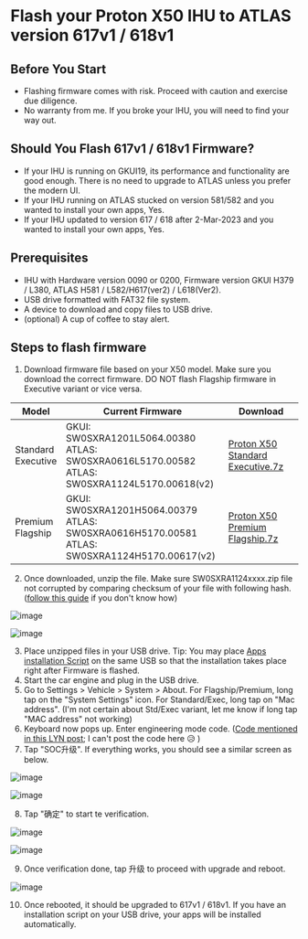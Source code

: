 # Flash your Proton X50 IHU to ATLAS version 617v1 / 618v1 #

## Before You Start ##
- Flashing firmware comes with risk. Proceed with caution and exercise due diligence.
- No warranty from me. If you broke your IHU, you will need to find your way out. 

## Should You Flash 617v1 / 618v1 Firmware? ##
- If your IHU is running on GKUI19, its performance and functionality are good enough. There is no need to upgrade to ATLAS unless you prefer the modern UI.
- If your IHU running on ATLAS stucked on version 581/582 and you wanted to install your own apps, Yes.
- If your IHU updated to version 617 / 618 after 2-Mar-2023 and you wanted to install your own apps, Yes.

## Prerequisites ##
- IHU with Hardware version 0090 or 0200, Firmware version GKUI H379 / L380, ATLAS H581 / L582/H617(ver2) / L618(Ver2).
- USB drive formatted with FAT32 file system.
- A device to download and copy files to USB drive.
- (optional) A cup of coffee to stay alert. 

## Steps to flash firmware ##
1. Download firmware file based on your X50 model. Make sure you download the correct firmware. DO NOT flash Flagship firmware in Executive variant or vice versa. 

| Model              | Current Firmware           | Download |
|--------------------|----------------------------|----------|
| Standard<br />Executive | GKUI: SW0SXRA1201L5064.00380 <br />ATLAS: SW0SXRA0616L5170.00582 <br />ATLAS: SW0SXRA1124L5170.00618(v2) | [Proton X50 Standard Executive.7z](https://we.tl/t-Zy4XJLvyXm)   |
| Premium<br />Flagship   | GKUI: SW0SXRA1201H5064.00379 <br />ATLAS: SW0SXRA0616H5170.00581 <br />ATLAS: SW0SXRA1124H5170.00617(v2) | [Proton X50 Premium Flagship.7z](https://we.tl/t-VCStGcgYo9)   |


2. Once downloaded, unzip the file. Make sure SW0SXRA1124xxxx.zip file not corrupted by comparing checksum of your file with following hash. ([follow this guide](https://howardsimpson.blogspot.com/2022/01/quickly-create-checksum-in-windows.html) if you don't know how) 

![image](https://user-images.githubusercontent.com/17538895/232070563-37d87a31-5f3b-4c87-8498-8539b0123707.png)

![image](https://user-images.githubusercontent.com/17538895/232070741-8e56855e-36a0-4009-abb3-9507e45c89fc.png)

3. Place unzipped files in your USB drive. Tip: You may place [Apps installation Script](https://github.com/xeon1989/Proton-X50-APK-Installer-ATLAS) on the same USB so that the installation takes place right after Firmware is flashed. 
4. Start the car engine and plug in the USB drive.
5. Go to Settings > Vehicle > System > About. For Flagship/Premium, long tap on the "System Settings" icon. For Standard/Exec, long tap on "Mac address". (I'm not certain about Std/Exec variant, let me know if long tap "MAC address" not working)
6. Keyboard now pops up. Enter engineering mode code. ([Code mentioned in this LYN post](https://forum.lowyat.net/index.php?showtopic=4997599&view=findpost&p=106358874); I can't post the code here 😥 )
7. Tap "SOC升级". If everything works, you should see a similar screen as below.
  
  ![image](https://user-images.githubusercontent.com/17538895/231667654-104b03aa-1b35-4aaa-8307-b939205f6a76.png)
  
  ![image](https://user-images.githubusercontent.com/17538895/231677754-d8075407-4130-4236-b1c3-21ac3dd3aed6.png)
  
8. Tap "确定" to start te verification. 
  
  ![image](https://user-images.githubusercontent.com/17538895/231677926-2c75366f-52f9-4938-a58a-79d4ac74ce95.png)

  ![image](https://user-images.githubusercontent.com/17538895/231667748-b3181a3c-7442-4e15-95ce-db3b259c11b0.png)
  
9. Once verification done, tap 升级 to proceed with upgrade and reboot.
  
  ![image](https://user-images.githubusercontent.com/17538895/231679709-4212f199-98b8-4ee9-9378-c4a64acedd10.png)
  
10. Once rebooted, it should be upgraded to 617v1 / 618v1. If you have an installation script on your USB drive, your apps will be installed automatically. 

